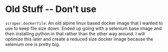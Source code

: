 # Old Stuff -- Don't use

`scraper.dockerfile`: An old alpine linux based docker image that I wanted to
use to keep file size down. Ended up going with a selenium base image and then
installing python in that rather than the other way around. I will optimize this
later and create a reduced size docker image because the selenium one is pretty
big.
